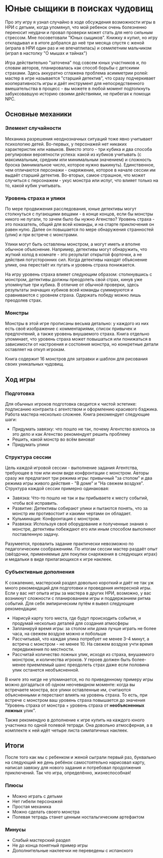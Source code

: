 # Юные сыщики в поисках чудовищ

Про эту игру я узнал случайно в ходе обсуждения возможности игры в НРИ с детьми, когда упомянул, что мой ребенок очень болезненно переносит неудачи и провал проверки  может стать для него сильным стрессом. Мне посоветовали "Юных сыщиков". Книжку я купил, но игру откладывал и в итоге добрался до неё три месяца спустя с женой (играла в НРИ один раз и не впечатлилась) и семилетним мальчиком (играл в настолку "О мышах и тайнах")

Игра действительно "заточена" под совсем юных участников и, по словам авторов, планировалась как способ борьбы с детскими страхами. Здесь аккуратно сглажена проблема асимметрии ролей: мастер в игре называется "старший детектив", что сразу подчеркивает кооперативность игры и даёт инструмент для непосредственного вмешательства в процесс - вы можете в любой момент подтолкнуть забуксовавшую историю своими действиями, не прибегая к помощи NPC.

## Основные механики

### Элемент случайности

Механика разрешения неоднозначных ситуаций тоже явно учитывает психологию детей. Во-первых, у персонажей нет никаких характеристик или навыков. Вместо этого - три кубика и два способа регулировки вероятности успеха: какой из кубиков учитывать (с максимальным, средним или минимальным значением) и сложность броска (минимальное число, которое нужно выкинуть). Единственное, чем отличаются персонажи - снаряжение, которое в начале сессии им выдаёт старший детектив. Во-вторых, самое страшное, что может случиться с персонажем - укус монстра или испуг, что влияет только на то, какой кубик учитывать.

### Уровень страха и улики

По мере продвижения расследования, юные детективы могут столкнуться с пугающими вещами - в конце концов, если бы монстры никого не пугали, то зачем было бы нужно Агенство? Уровень страха - это показатель, общий для всей команды, и на старте приключения он равен нулю. Далее он повышается по мере обнаружения странностей (улик) и при встрече с монстрами.

Улики могут быть оставлены монстром, а могут иметь и вполне обычное объяснение. Например, детективы могут обнаружить, что жуткий холод в комнате - это результат открытой форточки, а не действия потусторонних сил. Когда детективы находят объяснение улике, она перестаёт их пугать и уровень страха понижается.

На игру уровень страха влияет следующим образом: столкнувшись с монстром, детективы должны преодолеть свой страх, кинув уже упомянутые три кубика. В отличие от обычной проверки, здесь результаты значащих кубиков всей команды суммируются и сравниваются с уровнем страха. Одержать победу можно лишь преодолев страх.

### Монстры

Монстры в этой игре прописаны весьма детально: у каждого из них есть своё изображение с комментариями, список привычек и предпочтений, а также уровень внушаемого страха. Книга отдельно упоминает, что уровень страха может повышаться или понижаться в зависимости от настроения и состояния монстра, но конкретные детали оставляет на откуп игрокам.

Книга содержит 16 монстров для затравки и шаблон для рисования своих уникальных чудовищ.

## Ход игры

### Подготовка

Для обычных игроков подготовка сводится к чистой эстетике: подписанию контракта с агентством и оформлению красивого бэджика.
Работа мастера несколько сложнее. Книга рекомендует следующие шаги:
* Придумать завязку: что пошло не так, почему Агентство взялось за это дело и как Агенство рекомендует решить проблему
* Решить, какой монстр во всём виноват
* Придумать улики

### Структура сессии

Цель каждой игровой сессии - выполнение задания Агентства, требующее в том или ином виде конфронтации с монстром. Авторы сразу же предлагают три режима игры: привычный "за столом" и два режима игры живого действия - "В доме" и "На свежем воздухе". Структура каждой сессии примерно одинаковая:
* Завязка: Что-то пошло не так и вы прибываете к месту событий, чтобы всё исправить.
* Развитие: Детективы собирают улики и пытаются понять, что за монстр им противостоит и какими чертами он обладает.
* Кульминация: Конфронтация с монстром.
* Развязка: Используя своё оборудование и полученные знания о монстре, детективы побеждают его или иным способом выполняют поставленную задачу.

Разумеется, провалить задание практически невозможно по педагогическим соображениям. По итогам сессии мастер раздаёт опыт (звёздочки, применяемые для покупки снаряжения в следующих играх) и медальки в виде прилагающихся к игре наклеек.

### Субъективные дополнения

К сожалению, мастерский раздел довольно короткий и даёт не так уж много рекомендаций для подготовки и проведения интересной игры. Если у вас нет опыта игры за мастера в других НРИ, возможно, у вас возникнут сложности с планированием игры и поддержанием ритма событий. Для себя эмпирическим путём я вывел следующие рекомендации:
* Нарисуй карту того места, где будут происходить события, и продумай несколько деталей для создания атмосферы
* Запланируй время игры: за столом или дома лучше играть не более часа, на свежем воздухе можно и побольше
* Рассчитывай, что каждая улика потребует не менее 3-4 минут, а встреча с монстром - не менее 10. На свежем воздухе учти время передвижения по местности.
* Рассчитай количество ложных улик, исходя из страха, внушаемого монстром, и количества игроков. У героев должен быть более-менее приемлемый шанс преодолеть страх даже если половина улик останется необъясненной.

В книге это нигде не упоминается, но по приведенному примеру игры можно догадаться об одном неочевидном моменте: когда вы встречаете монстра, все улики оставленные им, считаются объясненными и перестают влиять на уровень страха. То есть, при встрече с монстром ваш уровень страха повышается до значения "Уровень страха от монстра + уровень страха от **необъясненных ложных** улик".

Также рекомендую в дополнение к игре купить на каждого юного участника по одной полевой тетради. Она довольно атмосферная, а в комплекте к ней идёт четыре листа симпатичных наклеек.

## Итоги

После того как мы с ребенком и женой сыграли первый раз, буквально на следующий же день ребёнок самостоятельно нарисовал карту, написал завязку для нового задания и потребовал продолжения приключений. Так что игра, определённо, жизнеспособная!

### Плюсы
* Можно играть с детьми
* Нет гибели персонажей
* Простая механика
* Можно сделать своего монстра
* Полевая тетрадь станет ценным ностальгическим артефактом

### Минусы
* Слабый мастерский раздел
* Не до конца понятный пример игры
* Дополнительные наклеечки не переведены с испанского
